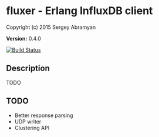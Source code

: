 # fluxer - Erlang InfluxDB client #

Copyright (c) 2015 Sergey Abramyan

__Version:__ 0.4.0

[![Build Status](https://travis-ci.org/saa/fluxer.svg?branch=master)](http://travis-ci.org/saa/fluxer)

## Description

TODO

## TODO

* Better response parsing
* UDP writer
* Clustering API
